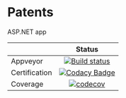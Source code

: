 # Patents
ASP.NET app

||Status|
|:---|:---:|
|Appveyor|[![Build status](https://ci.appveyor.com/api/projects/status/puo2h4ml48dibhj5?svg=true)](https://ci.appveyor.com/project/AlexS98/patents)|
|Certification|[![Codacy Badge](https://api.codacy.com/project/badge/Grade/91f6c4a4db9f4a02ba6c899f424d76ff)](https://www.codacy.com/app/AlexS98/Patents?utm_source=github.com&amp;utm_medium=referral&amp;utm_content=AlexS98/Patents&amp;utm_campaign=Badge_Grade)|
|Coverage|[![codecov](https://codecov.io/gh/AlexS98/Patents/branch/master/graph/badge.svg)](https://codecov.io/gh/AlexS98/Patents)|
